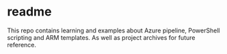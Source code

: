 # readme

This repo contains learning and examples about Azure pipeline, PowerShell scripting and ARM templates. As well as project archives for future reference.
